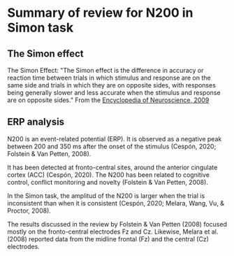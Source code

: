 # Summary of review for N200 in Simon task

## The Simon effect

The Simon Effect: "The Simon effect is the difference in accuracy or reaction time between trials in which stimulus and response are on the same side and trials in which they are on opposite sides, with responses being generally slower and less accurate when the stimulus and response are on opposite sides." From the [Encyclopedia of Neuroscience, 2009](https://www.sciencedirect.com/topics/neuroscience/simon-effect)


## ERP analysis

N200 is an event-related potential (ERP). It is observed as a negative peak between 200 and 350 ms after the onset of the stimulus (Cespón, 2020; Folstein & Van Petten, 2008).

It has been detected at fronto-central sites, around the anterior cingulate cortex (ACC) (Cespón, 2020). The N200 has been related to cognitive control, conflict monitoring and novelty (Folstein & Van Petten, 2008).

In the Simon task, the amplitud of the N200 is larger when the trial is inconsistent than when it is consistent (Cespón, 2020; Melara, Wang, Vu, & Proctor, 2008).

The results discussed in the review by Folstein & Van Petten (2008) focused mostly on the fronto-central electrodes Fz and Cz. Likewise, Melara et al. (2008) reported data from the midline frontal (Fz) and the central (Cz) electrodes.

